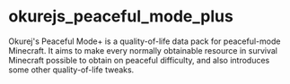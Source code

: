 # okurejs_peaceful_mode_plus
Okurej's Peaceful Mode+ is a quality-of-life data pack for peaceful-mode Minecraft. It aims to make every normally obtainable resource in survival Minecraft possible to obtain on peaceful difficulty, and also introduces some other quality-of-life tweaks.

